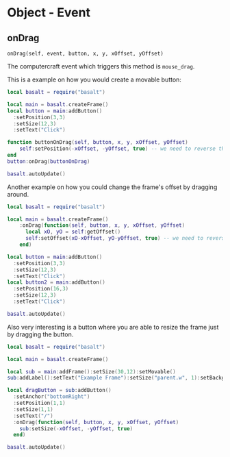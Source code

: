 # Object - Event

## onDrag

`onDrag(self, event, button, x, y, xOffset, yOffset)`

The computercraft event which triggers this method is `mouse_drag`.

This is a example on how you would create a movable button:

```lua
local basalt = require("basalt")

local main = basalt.createFrame()
local button = main:addButton()
  :setPosition(3,3)
  :setSize(12,3)
  :setText("Click")

function buttonOnDrag(self, button, x, y, xOffset, yOffset)
    self:setPosition(-xOffset, -yOffset, true) -- we need to reverse the offset and true means to add the offset instead of changing it.
end
button:onDrag(buttonOnDrag)

basalt.autoUpdate()
```

Another example on how you could change the frame's offset by dragging around.

```lua
local basalt = require("basalt")

local main = basalt.createFrame()
    :onDrag(function(self, button, x, y, xOffset, yOffset)
      local xO, yO = self:getOffset()
      self:setOffset(xO-xOffset, yO-yOffset, true) -- we need to reverse the offset and true means to add the offset instead of changing it.
    end)

local button = main:addButton()
  :setPosition(3,3)
  :setSize(12,3)
  :setText("Click")
local button2 = main:addButton()
  :setPosition(16,3)
  :setSize(12,3)
  :setText("Click")

basalt.autoUpdate()
```

Also very interesting is a button where you are able to resize the frame just by dragging the button.

```lua
local basalt = require("basalt")

local main = basalt.createFrame()

local sub = main:addFrame():setSize(30,12):setMovable()
sub:addLabel():setText("Example Frame"):setSize("parent.w", 1):setBackground(colors.black):setForeground(colors.lightGray)

local dragButton = sub:addButton()
  :setAnchor("bottomRight")
  :setPosition(1,1)
  :setSize(1,1)
  :setText("/")
  :onDrag(function(self, button, x, y, xOffset, yOffset)
    sub:setSize(-xOffset, -yOffset, true)
  end)

basalt.autoUpdate()
```
